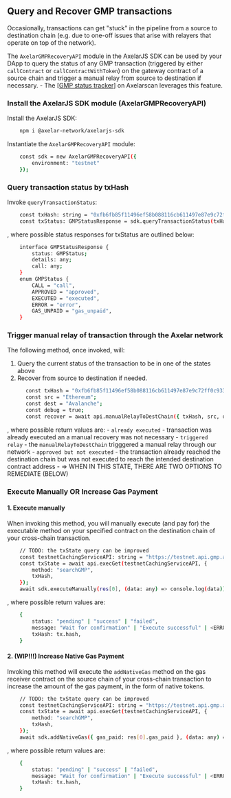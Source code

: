 
## Query and Recover GMP transactions

Occasionally, transactions can get "stuck" in the pipeline from a source to destination chain (e.g. due to one-off issues that arise with relayers that operate on top of the network).

The `AxelarGMPRecoveryAPI` module in the AxelarJS SDK can be used by your DApp to query the status of any GMP transaction (triggered by either `callContract` or `callContractWithToken`) on the gateway contract of a source chain and trigger a manual relay from source to destination if necessary. 
    - The [[GMP status tracker](../gmp-tracker)] on Axelarscan leverages this feature.

### Install the AxelarJS SDK module (AxelarGMPRecoveryAPI)

Install the AxelarJS SDK:

```bash
    npm i @axelar-network/axelarjs-sdk
```

Instantiate the `AxelarGMPRecoveryAPI` module:

```bash
    const sdk = new AxelarGMPRecoveryAPI({
        environment: "testnet"
    });
```
### Query transaction status by txHash

Invoke `queryTransactionStatus`:

```bash
    const txHash: string = "0xfb6fb85f11496ef58b088116cb611497e87e9c72ff0c9333aa21491e4cdd397a";
    const txStatus: GMPStatusResponse = sdk.queryTransactionStatus(txHash);
```
, where possible status responses for txStatus are outlined below:
```bash
    interface GMPStatusResponse {
        status: GMPStatus;
        details: any;
        call: any;
    }
    enum GMPStatus {
        CALL = "call",
        APPROVED = "approved",
        EXECUTED = "executed",
        ERROR = "error",
        GAS_UNPAID = "gas_unpaid",
    }
```

### Trigger manual relay of transaction through the Axelar network

The following method, once invoked, will:
1. Query the current status of the transaction to be in one of the states above
2. Recover from source to destination if needed. 

```bash
      const txHash = "0xfb6fb85f11496ef58b088116cb611497e87e9c72ff0c9333aa21491e4cdd397a";
      const src = "Ethereum";
      const dest = "Avalanche";
      const debug = true;
      const recover = await api.manualRelayToDestChain({ txHash, src, dest, debug })
```
, where possible return values are:
    - `already executed` - transaction was already executed an a manual recovery was not necessary
    - `triggered relay` - the `manualRelayToDestChain` trigggered a manual relay through our network
    - `approved but not executed` - the transaction already reached the destination chain but was not executed to reach the intended destination contract address
        - => WHEN IN THIS STATE, THERE ARE TWO OPTIONS TO REMEDIATE (BELOW)

### Execute Manually OR Increase Gas Payment

#### 1. Execute manually 

When invoking this method, you will manually execute (and pay for) the executable method on your specified contract on the destination chain of your cross-chain transaction.

```bash
    // TODO: the txState query can be improved
    const testnetCachingServiceAPI: string = "https://testnet.api.gmp.axelarscan.io";
    const txState = await api.execGet(testnetCachingServiceAPI, {
        method: "searchGMP",
        txHash,
    });
    await sdk.executeManually(res[0], (data: any) => console.log(data))
```
, where possible return values are:
```bash
    {
        status: "pending" | "success" | "failed",
        message: "Wait for confirmation" | "Execute successful" | <ERROR>,
        txHash: tx.hash,
    }
```

#### 2. (WIP!!!) Increase Native Gas Payment 

Invoking this method will execute the `addNativeGas` method on the gas receiver contract on the source chain of your cross-chain transaction to increase the amount of the gas payment, in the form of native tokens.

```bash
    // TODO: the txState query can be improved
    const testnetCachingServiceAPI: string = "https://testnet.api.gmp.axelarscan.io";
    const txState = await api.execGet(testnetCachingServiceAPI, {
        method: "searchGMP",
        txHash,
    });
    await sdk.addNativeGas({ gas_paid: res[0].gas_paid }, (data: any) => console.log(data))
```
, where possible return values are:
```bash
    {
        status: "pending" | "success" | "failed",
        message: "Wait for confirmation" | "Execute successful" | <ERROR>,
        txHash: tx.hash,
    }
```